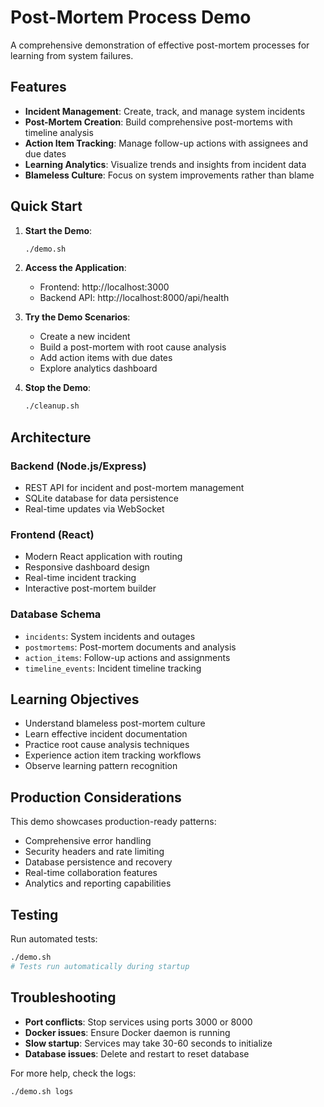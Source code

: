 # Post-Mortem Process Demo

A comprehensive demonstration of effective post-mortem processes for learning from system failures.

## Features

- **Incident Management**: Create, track, and manage system incidents
- **Post-Mortem Creation**: Build comprehensive post-mortems with timeline analysis
- **Action Item Tracking**: Manage follow-up actions with assignees and due dates
- **Learning Analytics**: Visualize trends and insights from incident data
- **Blameless Culture**: Focus on system improvements rather than blame

## Quick Start

1. **Start the Demo**:
   ```bash
   ./demo.sh
   ```

2. **Access the Application**:
   - Frontend: http://localhost:3000
   - Backend API: http://localhost:8000/api/health

3. **Try the Demo Scenarios**:
   - Create a new incident
   - Build a post-mortem with root cause analysis
   - Add action items with due dates
   - Explore analytics dashboard

4. **Stop the Demo**:
   ```bash
   ./cleanup.sh
   ```

## Architecture

### Backend (Node.js/Express)
- REST API for incident and post-mortem management
- SQLite database for data persistence
- Real-time updates via WebSocket

### Frontend (React)
- Modern React application with routing
- Responsive dashboard design
- Real-time incident tracking
- Interactive post-mortem builder

### Database Schema
- `incidents`: System incidents and outages
- `postmortems`: Post-mortem documents and analysis
- `action_items`: Follow-up actions and assignments
- `timeline_events`: Incident timeline tracking

## Learning Objectives

- Understand blameless post-mortem culture
- Learn effective incident documentation
- Practice root cause analysis techniques
- Experience action item tracking workflows
- Observe learning pattern recognition

## Production Considerations

This demo showcases production-ready patterns:
- Comprehensive error handling
- Security headers and rate limiting
- Database persistence and recovery
- Real-time collaboration features
- Analytics and reporting capabilities

## Testing

Run automated tests:
```bash
./demo.sh
# Tests run automatically during startup
```

## Troubleshooting

- **Port conflicts**: Stop services using ports 3000 or 8000
- **Docker issues**: Ensure Docker daemon is running
- **Slow startup**: Services may take 30-60 seconds to initialize
- **Database issues**: Delete and restart to reset database

For more help, check the logs:
```bash
./demo.sh logs
```
